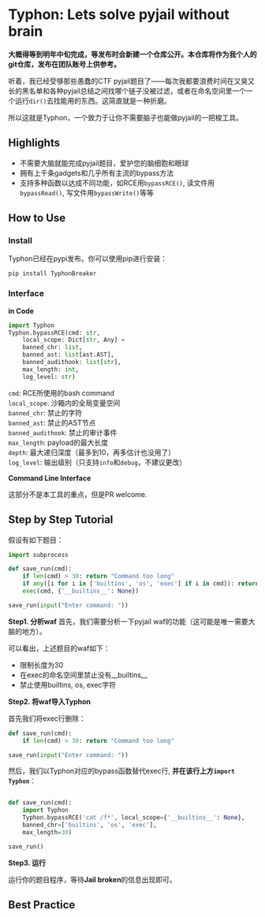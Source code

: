 # Typhon: Lets solve pyjail without brain

**大概得等到明年中旬完成，等发布时会新建一个仓库公开。本仓库将作为我个人的git仓库，发布在团队账号上供参考。**

听着，我已经受够那些愚蠢的CTF pyjail题目了——每次我都要浪费时间在又臭又长的黑名单和各种pyjail总结之间找哪个链子没被过滤，或者在命名空间里一个一个运行`dir()`去找能用的东西。这简直就是一种折磨。

所以这就是Typhon，一个致力于让你不需要脑子也能做pyjail的一把梭工具。

## Highlights

- 不需要大脑就能完成pyjail题目，爱护您的脑细胞和眼球
- 拥有上千条gadgets和几乎所有主流的bypass方法
- 支持多种函数以达成不同功能，如RCE用`bypassRCE()`, 读文件用`bypassRead()`, 写文件用`bypassWrite()`等等

## How to Use

### Install

Typhon已经在pypi发布。你可以使用pip进行安装：

```
pip install TyphonBreaker
```

### Interface

**in Code**

```python
import Typhon
Typhon.bypassRCE(cmd: str,
    local_scope: Dict[str, Any] = 
    banned_chr: list,
    banned_ast: list[ast.AST],
    banned_audithook: list[str],
    max_length: int,
    log_level: str) 
```

`cmd`: RCE所使用的bash command  
`local_scope`: 沙箱内的全局变量空间  
`banned_chr`: 禁止的字符  
`banned_ast`: 禁止的AST节点  
`banned_audithook`: 禁止的审计事件  
`max_length`: payload的最大长度  
`depth`: 最大递归深度（最多到10，再多估计也没用了）  
`log_level`: 输出级别（只支持`info`和`debug`，不建议更改）  

**Command Line Interface**

这部分不是本工具的重点，但是PR welcome. 

## Step by Step Tutorial

假设有如下题目：

```python
import subprocess

def save_run(cmd):
    if len(cmd) > 30: return "Command too long"
    if any([i for i in ['builtins', 'os', 'exec'] if i in cmd]): return "WAF!"
    exec(cmd, {'__builtins__': None})

save_run(input("Enter command: "))
```

**Step1. 分析waf**
首先，我们需要分析一下pyjail waf的功能（这可能是唯一需要大脑的地方）。

可以看出，上述题目的waf如下：

- 限制长度为30
- 在exec的命名空间里禁止没有__builtins__
- 禁止使用builtins, os, exec字符

**Step2. 将waf导入Typhon**

首先我们将exec行删除：

```python
def save_run(cmd):
    if len(cmd) > 30: return "Command too long"

save_run(input("Enter command: "))
```

然后，我们以Typhon对应的bypass函数替代exec行, **并在该行上方`import Typhon`**：

```python

def save_run(cmd):
    import Typhon
    Typhon.bypassRCE('cat /f*', local_scope={'__builtins__': None},
    banned_chr=['builtins', 'os', 'exec'],
    max_length=30)

save_run()
```

**Step3. 运行**

运行你的题目程序，等待**Jail broken**的信息出现即可。


## Best Practice

